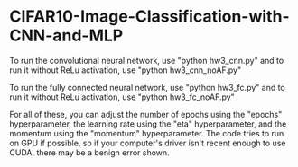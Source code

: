 # CIFAR10-Image-Classification-with-CNN-and-MLP

To run the convolutional neural network, use "python hw3_cnn.py" and to run it without ReLu activation, use "python hw3_cnn_noAF.py"

To run the fully connected neural network, use "python hw3_fc.py" and to run it without ReLu activation, use "python hw3_fc_noAF.py"

For all of these, you can adjust the number of epochs using the "epochs" hyperparameter, the learning rate using the "eta" hyperparameter, and the momentum using the "momentum" hyperparameter. The code tries to run on GPU if possible, so if your computer's driver isn't recent enough to use CUDA, there may be a benign error shown.
